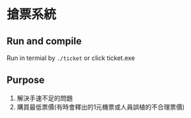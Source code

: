 # 搶票系統  

## Run and compile  
Run in termial by `./ticket` or click ticket.exe  

## Purpose  
1. 解決手速不足的問題
2. 購買最低票價(有時會釋出的1元機票或人員誤植的不合理票價)
